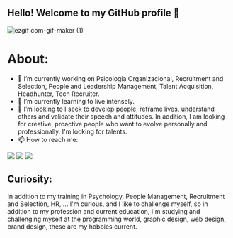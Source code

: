 ## Hello! Welcome to my GitHub profile 👋

![ezgif com-gif-maker (1)](https://user-images.githubusercontent.com/120336192/207625773-26445303-5a5e-4d83-8bc2-c19bfa48152f.gif)

# About:

- 🔭 I’m currently working on Psicologia Organizacional, Recruitment and Selection, People and Leadership Management, Talent Acquisition, Headhunter, Tech Recruiter.
- 🌱 I’m currently learning to live intensely.
- 👯 I’m looking to I seek to develop people, reframe lives, understand others and validate their speech and attitudes. In addition, I am looking for creative, proactive people who want to evolve personally and professionally. I'm looking for talents.
- 📫 How to reach me:
<div>

<a href="https://www.instagram.com/psifranscalcon.oficial/" target="_blank"><img src="https://img.shields.io/badge/-Instagram-%23E4405F?style=for-the-badge&logo=instagram&logoColor=white" target="_blank"></a>
<a href="https://www.linkedin.com/in/franci%C3%A9le-scalcon-490aa21b6/" target="_blank"><img src="https://img.shields.io/badge/-LinkedIn-%230077B5?style=for-the-badge&logo=linkedin&logoColor=white" target="_blank"></a>
<a href = "mailto:franscalconheadhunter@gmail.com"><img src="https://img.shields.io/badge/Gmail-D14836?style=for-the-badge&logo=gmail&logoColor=white" target="_blank"></a>
  
## Curiosity:
In addition to my training in Psychology, People Management, Recruitment and Selection, HR, ... I'm curious, and I like to challenge myself, so in addition to my profession and current education, I'm studying and challenging myself at the programming world, graphic design, web design, brand design, these are my hobbies current.
